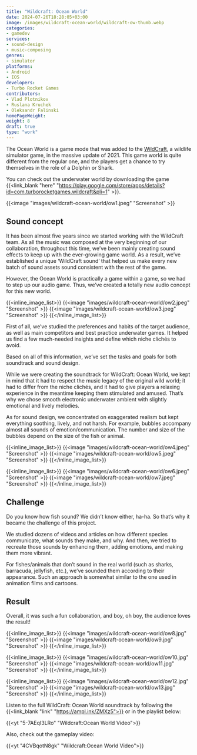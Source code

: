 ```yaml
---
title: "Wildcraft: Ocean World"
date: 2024-07-26T18:28:05+03:00
image: /images/wildcraft-ocean-world/wildcraft-ow-thumb.webp
categories:
- gamedev
services:
- sound-design
- music-composing
genres:
- simulator
platforms:
- Android
- IOS
developers:
- Turbo Rocket Games
contributors:
- Vlad Plotnikov
- Ruslana Kruchek
- Oleksandr Falinski
homePageWeight:
weight: 8
draft: true
type: "work"
---
```


The Ocean World is a game mode that was added to the [WildCraft](wildcraft), a wildlife simulator game, in the massive update of 2021. This game world is quite different from the regular one, and the players get a chance to try themselves in the role of a Dolphin or Shark.

You can check out the underwater world by downloading the game {{<link_blank "here" "https://play.google.com/store/apps/details?id=com.turborocketgames.wildcraft&pli=1" >}}.

{{<image "images/wildcraft-ocean-world/ow1.jpeg" "Screenshot" >}}

## Sound concept

It has been almost five years since we started working with the WildCraft team. As all the music was composed at the very beginning of our collaboration, throughout this time, we’ve been mainly creating sound effects to keep up with the ever-growing game world. As a result, we’ve established a unique ‘WildCraft sound’ that helped us make every new batch of sound assets sound consistent with the rest of the game.

However, the Ocean World is practically a game within a game, so we had to step up our audio game. Thus, we’ve created a totally new audio concept for this new world.

{{<inline_image_list>}}
{{<image "images/wildcraft-ocean-world/ow2.jpeg" "Screenshot" >}}
{{<image "images/wildcraft-ocean-world/ow3.jpeg" "Screenshot" >}}
{{</inline_image_list>}}

First of all, we’ve studied the preferences and habits of the target audience, as well as main competitors and best practice underwater games. It helped us find a few much-needed insights and define which niche clichés to avoid.

Based on all of this information, we’ve set the tasks and goals for both soundtrack and sound design.

While we were creating the soundtrack for WildCraft: Ocean World, we kept in mind that it had to respect the music legacy of the original wild world; it had to differ from the niche clichés, and it had to give players a relaxing experience in the meantime keeping them stimulated and amused. That’s why we chose smooth electronic underwater ambient with slightly emotional and lively melodies.

As for sound design, we concentrated on exaggerated realism but kept everything soothing, lively, and not harsh. For example, bubbles accompany almost all sounds of emotion/communication. The number and size of the bubbles depend on the size of the fish or animal.

{{<inline_image_list>}}
{{<image "images/wildcraft-ocean-world/ow4.jpeg" "Screenshot" >}}
{{<image "images/wildcraft-ocean-world/ow5.jpeg" "Screenshot" >}}
{{</inline_image_list>}}

{{<inline_image_list>}}
{{<image "images/wildcraft-ocean-world/ow6.jpeg" "Screenshot" >}}
{{<image "images/wildcraft-ocean-world/ow7.jpeg" "Screenshot" >}}
{{</inline_image_list>}}

## Challenge

Do you know how fish sound? We didn’t know either, ha-ha. So that’s why it became the challenge of this project.

We studied dozens of videos and articles on how different species communicate, what sounds they make, and why. And then, we tried to recreate those sounds by enhancing them, adding emotions, and making them more vibrant.

For fishes/animals that don’t sound in the real world (such as sharks, barracuda, jellyfish, etc.), we’ve sounded them according to their appearance. Such an approach is somewhat similar to the one used in animation films and cartoons.

## Result

Overall, it was such a fun collaboration, and boy, oh boy, the audience loves the result!

{{<inline_image_list>}}
{{<image "images/wildcraft-ocean-world/ow8.jpg" "Screenshot" >}}
{{<image "images/wildcraft-ocean-world/ow9.jpg" "Screenshot" >}}
{{</inline_image_list>}}

{{<inline_image_list>}}
{{<image "images/wildcraft-ocean-world/ow10.jpg" "Screenshot" >}}
{{<image "images/wildcraft-ocean-world/ow11.jpg" "Screenshot" >}}
{{</inline_image_list>}}

{{<inline_image_list>}}
{{<image "images/wildcraft-ocean-world/ow12.jpg" "Screenshot" >}}
{{<image "images/wildcraft-ocean-world/ow13.jpg" "Screenshot" >}}
{{</inline_image_list>}}

Listen to the full WildCraft: Ocean World soundtrack by following the {{<link_blank "link" "https://ampl.ink/ZMXz5">}} or in the playlist below:

{{<yt "5-7AEqI3LRo" "Wildcraft:Ocean World Video">}}

Also, check out the gameplay video:

{{<yt "4CVBqotN8gk" "Wildcraft:Ocean World Video">}}
